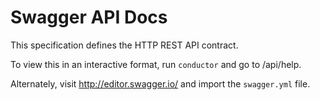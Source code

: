 # Swagger API Docs

This specification defines the HTTP REST API contract.

To view this in an interactive format, run `conductor` and go to /api/help.

Alternately, visit http://editor.swagger.io/ and import the `swagger.yml` file.
